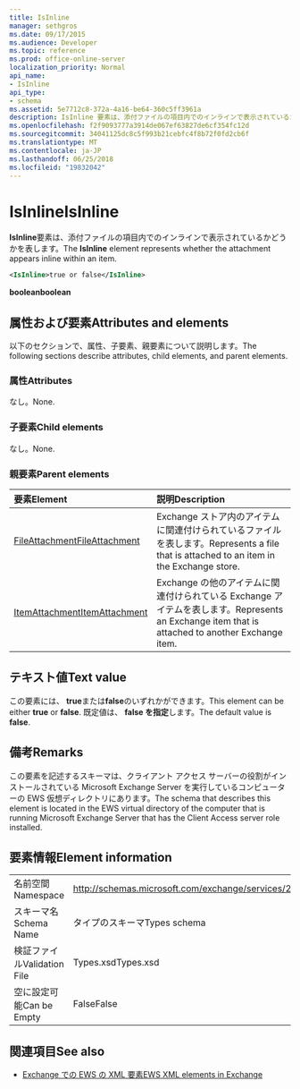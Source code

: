 ```yaml
---
title: IsInline
manager: sethgros
ms.date: 09/17/2015
ms.audience: Developer
ms.topic: reference
ms.prod: office-online-server
localization_priority: Normal
api_name:
- IsInline
api_type:
- schema
ms.assetid: 5e7712c8-372a-4a16-be64-360c5ff3961a
description: IsInline 要素は、添付ファイルの項目内でのインラインで表示されているかどうかを表します。
ms.openlocfilehash: f2f9093777a3914de067ef63827de6cf354fc12d
ms.sourcegitcommit: 34041125dc8c5f993b21cebfc4f8b72f0fd2cb6f
ms.translationtype: MT
ms.contentlocale: ja-JP
ms.lasthandoff: 06/25/2018
ms.locfileid: "19832042"
---
```

# <a name="isinline"></a><span data-ttu-id="952b7-103">IsInline</span><span class="sxs-lookup"><span data-stu-id="952b7-103">IsInline</span></span>

<span data-ttu-id="952b7-104">**IsInline**要素は、添付ファイルの項目内でのインラインで表示されているかどうかを表します。</span><span class="sxs-lookup"><span data-stu-id="952b7-104">The **IsInline** element represents whether the attachment appears inline within an item.</span></span> 
  
```xml
<IsInline>true or false</IsInline>
```

 <span data-ttu-id="952b7-105">**boolean**</span><span class="sxs-lookup"><span data-stu-id="952b7-105">**boolean**</span></span>
## <a name="attributes-and-elements"></a><span data-ttu-id="952b7-106">属性および要素</span><span class="sxs-lookup"><span data-stu-id="952b7-106">Attributes and elements</span></span>

<span data-ttu-id="952b7-107">以下のセクションで、属性、子要素、親要素について説明します。</span><span class="sxs-lookup"><span data-stu-id="952b7-107">The following sections describe attributes, child elements, and parent elements.</span></span>
  
### <a name="attributes"></a><span data-ttu-id="952b7-108">属性</span><span class="sxs-lookup"><span data-stu-id="952b7-108">Attributes</span></span>

<span data-ttu-id="952b7-109">なし。</span><span class="sxs-lookup"><span data-stu-id="952b7-109">None.</span></span>
  
### <a name="child-elements"></a><span data-ttu-id="952b7-110">子要素</span><span class="sxs-lookup"><span data-stu-id="952b7-110">Child elements</span></span>

<span data-ttu-id="952b7-111">なし。</span><span class="sxs-lookup"><span data-stu-id="952b7-111">None.</span></span>
  
### <a name="parent-elements"></a><span data-ttu-id="952b7-112">親要素</span><span class="sxs-lookup"><span data-stu-id="952b7-112">Parent elements</span></span>

|<span data-ttu-id="952b7-113">**要素**</span><span class="sxs-lookup"><span data-stu-id="952b7-113">**Element**</span></span>|<span data-ttu-id="952b7-114">**説明**</span><span class="sxs-lookup"><span data-stu-id="952b7-114">**Description**</span></span>|
|:-----|:-----|
|[<span data-ttu-id="952b7-115">FileAttachment</span><span class="sxs-lookup"><span data-stu-id="952b7-115">FileAttachment</span></span>](fileattachment.md) <br/> |<span data-ttu-id="952b7-116">Exchange ストア内のアイテムに関連付けられているファイルを表します。</span><span class="sxs-lookup"><span data-stu-id="952b7-116">Represents a file that is attached to an item in the Exchange store.</span></span>  <br/> |
|[<span data-ttu-id="952b7-117">ItemAttachment</span><span class="sxs-lookup"><span data-stu-id="952b7-117">ItemAttachment</span></span>](itemattachment.md) <br/> |<span data-ttu-id="952b7-118">Exchange の他のアイテムに関連付けられている Exchange アイテムを表します。</span><span class="sxs-lookup"><span data-stu-id="952b7-118">Represents an Exchange item that is attached to another Exchange item.</span></span>  <br/> |
   
## <a name="text-value"></a><span data-ttu-id="952b7-119">テキスト値</span><span class="sxs-lookup"><span data-stu-id="952b7-119">Text value</span></span>

<span data-ttu-id="952b7-120">この要素には、 **true**または**false**のいずれかができます。</span><span class="sxs-lookup"><span data-stu-id="952b7-120">This element can be either **true** or **false**.</span></span> <span data-ttu-id="952b7-121">既定値は、 **false を指定**します。</span><span class="sxs-lookup"><span data-stu-id="952b7-121">The default value is **false**.</span></span>
  
## <a name="remarks"></a><span data-ttu-id="952b7-122">備考</span><span class="sxs-lookup"><span data-stu-id="952b7-122">Remarks</span></span>

<span data-ttu-id="952b7-123">この要素を記述するスキーマは、クライアント アクセス サーバーの役割がインストールされている Microsoft Exchange Server を実行しているコンピューターの EWS 仮想ディレクトリにあります。</span><span class="sxs-lookup"><span data-stu-id="952b7-123">The schema that describes this element is located in the EWS virtual directory of the computer that is running Microsoft Exchange Server that has the Client Access server role installed.</span></span>
  
## <a name="element-information"></a><span data-ttu-id="952b7-124">要素情報</span><span class="sxs-lookup"><span data-stu-id="952b7-124">Element information</span></span>

|||
|:-----|:-----|
|<span data-ttu-id="952b7-125">名前空間</span><span class="sxs-lookup"><span data-stu-id="952b7-125">Namespace</span></span>  <br/> |http://schemas.microsoft.com/exchange/services/2006/types  <br/> |
|<span data-ttu-id="952b7-126">スキーマ名</span><span class="sxs-lookup"><span data-stu-id="952b7-126">Schema Name</span></span>  <br/> |<span data-ttu-id="952b7-127">タイプのスキーマ</span><span class="sxs-lookup"><span data-stu-id="952b7-127">Types schema</span></span>  <br/> |
|<span data-ttu-id="952b7-128">検証ファイル</span><span class="sxs-lookup"><span data-stu-id="952b7-128">Validation File</span></span>  <br/> |<span data-ttu-id="952b7-129">Types.xsd</span><span class="sxs-lookup"><span data-stu-id="952b7-129">Types.xsd</span></span>  <br/> |
|<span data-ttu-id="952b7-130">空に設定可能</span><span class="sxs-lookup"><span data-stu-id="952b7-130">Can be Empty</span></span>  <br/> |<span data-ttu-id="952b7-131">False</span><span class="sxs-lookup"><span data-stu-id="952b7-131">False</span></span>  <br/> |
   
## <a name="see-also"></a><span data-ttu-id="952b7-132">関連項目</span><span class="sxs-lookup"><span data-stu-id="952b7-132">See also</span></span>



- [<span data-ttu-id="952b7-133">Exchange での EWS の XML 要素</span><span class="sxs-lookup"><span data-stu-id="952b7-133">EWS XML elements in Exchange</span></span>](ews-xml-elements-in-exchange.md)


